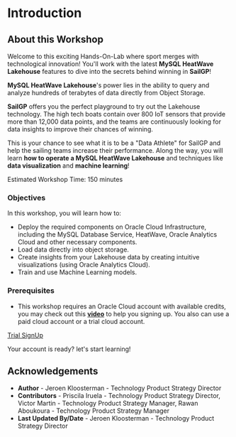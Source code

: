 # Introduction

<!--![Intro Banner](./images/Intro.png)-->

## About this Workshop

Welcome to this exciting Hands-On-Lab where sport merges with technological innovation! You'll work with the latest **MySQL HeatWave Lakehouse** features to dive into the secrets behind winning in **SailGP**!

**MySQL HeatWave Lakehouse**'s power lies in the ability to query and analyze hundreds of terabytes of data directly from Object Storage. 

**SailGP** offers you the perfect playground to try out the Lakehouse technology. The high tech boats contain over 800 IoT sensors that provide more than 12,000 data points, and the teams are continuously looking for data insights to improve their chances of winning.

This is your chance to see what it is to be a "Data Athlete" for SailGP and help the sailing teams increase their performance. Along the way, you will learn **how to operate a MySQL HeatWave Lakehouse** and techniques like **data visualization** and **machine learning**!

[](youtube:Z-2HT1PGEq8)

Estimated Workshop Time: 150 minutes

### Objectives

In this workshop, you will learn how to:
- Deploy the required components on Oracle Cloud Infrastructure, including the MySQL Database Service, HeatWave, Oracle Analytics Cloud and other necessary components.
- Load data directly into object storage.
- Create insights from your Lakehouse data by creating intuitive visualizations (using Oracle Analytics Cloud).
- Train and use Machine Learning models.

### Prerequisites

-  This workshop requires an Oracle Cloud account with available credits, you may check out this **[video](https://www.youtube.com/watch?v=4U-0SumNz6w)** to help you signing up. You also can use a paid cloud account or a trial cloud account.
  
[Trial SignUp](youtube:4U-0SumNz6w)


Your account is ready? let's start learning!

## Acknowledgements
- **Author** - Jeroen Kloosterman - Technology Product Strategy Director
- **Contributors** - Priscila Iruela - Technology Product Strategy Director, Victor Martin - Technology Product Strategy Manager, Rawan Aboukoura - Technology Product Strategy Manager
- **Last Updated By/Date** - Jeroen Kloosterman - Technology Product Strategy Director
